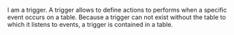 I am a trigger. A trigger allows to define actions to performs when a specific event occurs on a table. Because a trigger can not exist without the table to which it listens to events, a trigger is contained in a table.